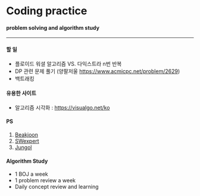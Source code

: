 # Coding practice
#### problem solving and algorithm study

****

#### 할 일
  + 플로이드 워셜 알고리즘 VS. 다익스트라 n번 반복
  + DP 관련 문제 풀기 (양팔저울 https://www.acmicpc.net/problem/2629)
  + 백트래킹 

#### 유용한 사이트
- 알고리즘 시각화 : https://visualgo.net/ko


#### PS 
  1. [Beakjoon](https://www.acmicpc.net/)
  2. [SWexpert](https://swexpertacademy.com/main/main.do)
  3. [Jungol](http://jungol.co.kr/)



#### Algorithm Study
  - 1 BOJ a week
  - 1 problem review a week
  - Daily concept review and learning
